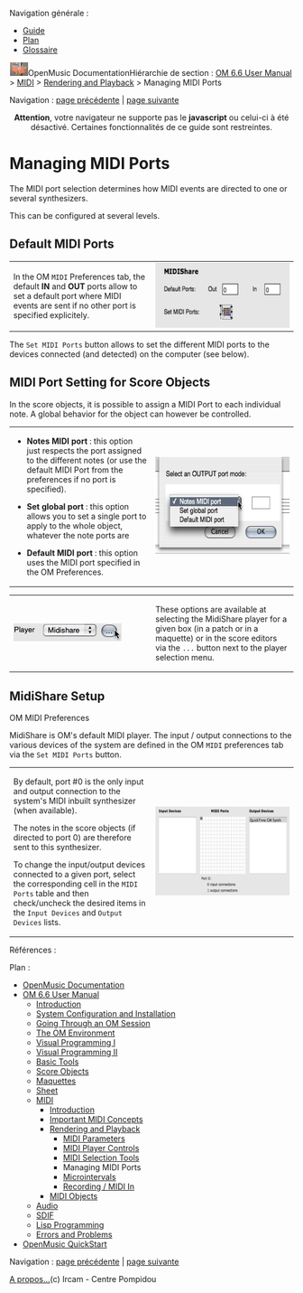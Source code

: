 <div id="tplf" class="tplPage">

<div id="tplh">

<span class="hidden">Navigation générale : </span>

  - [<span>Guide</span>](OM-Documentation.md)
  - [<span>Plan</span>](OM-Documentation_1.md)
  - [<span>Glossaire</span>](OM-Documentation_2.md)

</div>

<div id="tplt">

![empty.gif](../tplRes/page/empty.gif)![logoom1.png](../res/logoom1.png)<span class="tplTi">OpenMusic
Documentation</span><span class="sw_outStack_navRoot"><span class="hidden">Hiérarchie
de section : </span>[<span>OM 6.6 User
Manual</span>](OM-User-Manual.md)<span class="stkSep"> \>
</span>[<span>MIDI</span>](MIDI.md)<span class="stkSep"> \>
</span>[<span>Rendering and
Playback</span>](MIDI-Playback.md)<span class="stkSep"> \>
</span><span class="stkSel_yes"><span>Managing MIDI
Ports</span></span></span>

</div>

<div class="tplNav">

<span class="hidden">Navigation : </span>[<span>page
précédente</span>](MIDI-Utils.md "page précédente(MIDI Selection Tools)")<span class="hidden">
| </span>[<span>page
suivante</span>](Microintervals.md "page suivante(Microintervals)")

</div>

<div id="tplc" class="tplc_out_yes">

<div style="text-align: center;">

**Attention**, votre navigateur ne supporte pas le **javascript** ou
celui-ci à été désactivé. Certaines fonctionnalités de ce guide sont
restreintes.

</div>

<div class="headCo">

# <span>Managing MIDI Ports</span>

<div class="headCo_co">

<div>

<div class="infobloc">

<div class="txt">

The MIDI port selection determines how MIDI events are directed to one
or several synthesizers.

This can be configured at several levels.

</div>

</div>

<div class="part">

## <span>Default MIDI Ports</span>

<div class="part_co">

<div class="infobloc">

<div class="txtRes">

<table>
<colgroup>
<col style="width: 50%" />
<col style="width: 50%" />
</colgroup>
<tbody>
<tr class="odd">
<td><div class="dk_txtRes_txt txt">
<p>In the OM <code class="textTab_tl">MIDI</code> Preferences tab, the default <strong>IN</strong> and <strong>OUT</strong> ports allow to set a default port where MIDI events are sent if no other port is specified explicitely.</p>
</div></td>
<td><div class="caption">
<div class="caption_co">
<a href="../res/MIDI-prefs.png" class="overLnk" title="Cliquez pour agrandir"><img src="../res/MIDI-prefs_1.png" width="300" height="115" alt="MIDI-prefs_1.png" /></a>
</div>
</div></td>
</tr>
</tbody>
</table>

</div>

<div class="txt">

The `Set MIDI Ports` button allows to set the different MIDI ports to
the devices connected (and detected) on the computer (see below).

</div>

</div>

</div>

</div>

<div class="part">

## <span>MIDI Port Setting for Score Objects</span>

<div class="part_co">

<div class="infobloc">

<div class="txt">

In the score objects, it is possible to assign a MIDI Port to each
individual note. A global behavior for the object can however be
controlled.

</div>

<div class="txtRes">

<table>
<colgroup>
<col style="width: 50%" />
<col style="width: 50%" />
</colgroup>
<tbody>
<tr class="odd">
<td><div class="dk_txtRes_txt txt">
<ul>
<li><p><strong>Notes MIDI port</strong> : this option just respects the port assigned to the different notes (or use the default MIDI Port from the preferences if no port is specified).</p></li>
<li><p><strong>Set global port</strong> : this option allows you to set a single port to apply to the whole object, whatever the note ports are</p></li>
<li><p><strong>Default MIDI port </strong>: this option uses the MIDI port specified in the OM Preferences.</p></li>
</ul>
</div></td>
<td><div class="caption">
<div class="caption_co">
<img src="../res/midi.png" width="295" height="171" alt="midi.png" />
</div>
</div></td>
</tr>
</tbody>
</table>

</div>

<div class="txtRes">

<table>
<colgroup>
<col style="width: 50%" />
<col style="width: 50%" />
</colgroup>
<tbody>
<tr class="odd">
<td><div class="caption">
<div class="caption_co">
<img src="../res/selectmidi.png" width="192" height="32" alt="selectmidi.png" />
</div>
</div></td>
<td><div class="dk_txtRes_txt txt">
<p>These options are available at selecting the MidiShare player for a given box (in a patch or in a maquette) or in the score editors via the <code class="textButton_tl">...</code> button next to the player selection menu.</p>
</div></td>
</tr>
</tbody>
</table>

</div>

</div>

</div>

</div>

<div class="part">

## <span>MidiShare Setup</span>

<div class="part_co">

<div class="infobloc">

<div class="infobloc_ti">

<span>OM MIDI Preferences</span>

</div>

<div class="txt">

MidiShare is OM's default MIDI player. The input / output connections to
the various devices of the system are defined in the OM `MIDI`
preferences tab via the `Set MIDI Ports` button.

</div>

<div class="txtRes">

<table>
<colgroup>
<col style="width: 50%" />
<col style="width: 50%" />
</colgroup>
<tbody>
<tr class="odd">
<td><div class="dk_txtRes_txt txt">
<p>By default, port #0 is the only input and output connection to the system's MIDI inbuilt synthesizer (when available).</p>
<p>The notes in the score objects (if directed to port 0) are therefore sent to this synthesizer.</p>
<p>To change the input/output devices connected to a given port, select the corresponding cell in the <code class="label_tl">MIDI Ports</code> table and then check/uncheck the desired items in the <code class="label_tl">Input Devices</code> and <code class="label_tl">Output Devices</code> lists.</p>
</div></td>
<td><div class="caption">
<div class="caption_co">
<a href="../res/ms-settings.png" class="overLnk" title="Cliquez pour agrandir"><img src="../res/ms-settings_1.png" width="300" height="157" alt="ms-settings_1.png" /></a>
</div>
</div></td>
</tr>
</tbody>
</table>

</div>

</div>

</div>

</div>

</div>

</div>

</div>

<span class="hidden">Références : </span>

</div>

<div id="tplo" class="tplo_out_yes">

<div class="tplOTp">

<div class="tplOBm">

<div id="mnuFrm">

<span class="hidden">Plan :</span>

<div id="mnuFrmUp" onmouseout="menuScrollTiTask.fSpeed=0;" onmouseover="if(menuScrollTiTask.fSpeed&gt;=0) {menuScrollTiTask.fSpeed=-2; scTiLib.addTaskNow(menuScrollTiTask);}" onclick="menuScrollTiTask.fSpeed-=2;" style="display: none;">

<span id="mnuFrmUpLeft">[](#)</span><span id="mnuFrmUpCenter"></span><span id="mnuFrmUpRight"></span>

</div>

<div id="mnuScroll">

  - [<span>OpenMusic Documentation</span>](OM-Documentation.md)
  - [<span>OM 6.6 User Manual</span>](OM-User-Manual.md)
      - [<span>Introduction</span>](00-Sommaire.md)
      - [<span>System Configuration and
        Installation</span>](Installation.md)
      - [<span>Going Through an OM Session</span>](Goingthrough.md)
      - [<span>The OM Environment</span>](Environment.md)
      - [<span>Visual Programming I</span>](BasicVisualProgramming.md)
      - [<span>Visual Programming
        II</span>](AdvancedVisualProgramming.md)
      - [<span>Basic Tools</span>](BasicObjects.md)
      - [<span>Score Objects</span>](ScoreObjects.md)
      - [<span>Maquettes</span>](Maquettes.md)
      - [<span>Sheet</span>](Sheet.md)
      - [<span>MIDI</span>](MIDI.md)
          - [<span>Introduction</span>](Intro.md)
          - [<span>Important MIDI Concepts</span>](MIDI-Concepts.md)
          - [<span>Rendering and Playback</span>](MIDI-Playback.md)
              - [<span>MIDI Parameters</span>](MIDI-Params.md)
              - [<span>MIDI Player Controls</span>](MIDI-Controls.md)
              - [<span>MIDI Selection Tools</span>](MIDI-Utils.md)
              - <span id="i3" class="outLeftSel_yes"><span>Managing MIDI
                Ports</span></span>
              - [<span>Microintervals</span>](Microintervals.md)
              - [<span>Recording / MIDI In</span>](Record%20MIDI.md)
          - [<span>MIDI Objects</span>](MIDI-Objects.md)
      - [<span>Audio</span>](Audio.md)
      - [<span>SDIF</span>](SDIF.md)
      - [<span>Lisp Programming</span>](Lisp.md)
      - [<span>Errors and Problems</span>](errors.md)
  - [<span>OpenMusic QuickStart</span>](QuickStart-Chapters.md)

</div>

<div id="mnuFrmDown" onmouseout="menuScrollTiTask.fSpeed=0;" onmouseover="if(menuScrollTiTask.fSpeed&lt;=0) {menuScrollTiTask.fSpeed=2; scTiLib.addTaskNow(menuScrollTiTask);}" onclick="menuScrollTiTask.fSpeed+=2;" style="display: none;">

<span id="mnuFrmDownLeft">[](#)</span><span id="mnuFrmDownCenter"></span><span id="mnuFrmDownRight"></span>

</div>

</div>

</div>

</div>

</div>

<div class="tplNav">

<span class="hidden">Navigation : </span>[<span>page
précédente</span>](MIDI-Utils.md "page précédente(MIDI Selection Tools)")<span class="hidden">
| </span>[<span>page
suivante</span>](Microintervals.md "page suivante(Microintervals)")

</div>

<div id="tplb">

[<span>A propos...</span>](OM-Documentation_3.md)(c) Ircam - Centre
Pompidou

</div>

</div>

